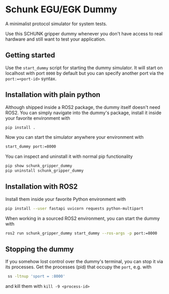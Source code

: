 # Schunk EGU/EGK Dummy
A minimalist protocol simulator for system tests.

Use this SCHUNK gripper dummy whenever you don't have access to real hardware
and still want to test your application.

## Getting started
Use the `start_dummy` script for starting the dummy simulator.
It will start on localhost with port `8000` by default but you can specify another port via the `port:=<port-id>` syntax.

## Installation with plain python

Although shipped inside a ROS2 package, the dummy itself doesn't need ROS2.
You can simply navigate into the dummy's package, install it inside your favorite environment with

```bash
pip install .
```
Now you can start the simulator anywhere your environment with
```bash
start_dummy port:=8000
```
You can inspect and uninstall it with normal pip functionality
```bash
pip show schunk_gripper_dummy
pip uninstall schunk_gripper_dummy
```

## Installation with ROS2
Install them inside your favorite Python environment with

```bash
pip install --user fastapi uvicorn requests python-multipart
```

When working in a sourced ROS2 environment, you can start the dummy with
```bash
ros2 run schunk_gripper_dummy start_dummy --ros-args -p port:=8000
```

## Stopping the dummy
If you somehow lost control over the dummy's terminal, you can stop it via its processes.
Get the processes (pid) that occupy the `port`, e.g. with

```bash
 ss -ltnup 'sport = :8000'
 ```
 and kill them with `kill -9 <process-id>`
